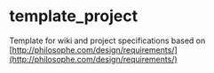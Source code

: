 # template_project

Template for wiki and project specifications based on [http://philosophe.com/design/requirements/](http://philosophe.com/design/requirements/)